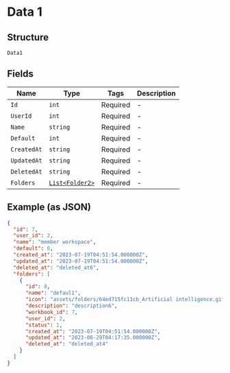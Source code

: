 
# Data 1

## Structure

`Data1`

## Fields

| Name | Type | Tags | Description |
|  --- | --- | --- | --- |
| `Id` | `int` | Required | - |
| `UserId` | `int` | Required | - |
| `Name` | `string` | Required | - |
| `Default` | `int` | Required | - |
| `CreatedAt` | `string` | Required | - |
| `UpdatedAt` | `string` | Required | - |
| `DeletedAt` | `string` | Required | - |
| `Folders` | [`List<Folder2>`](../../doc/models/folder-2.md) | Required | - |

## Example (as JSON)

```json
{
  "id": 7,
  "user_id": 2,
  "name": "member workspace",
  "default": 0,
  "created_at": "2023-07-19T04:51:54.000000Z",
  "updated_at": "2023-07-19T04:51:54.000000Z",
  "deleted_at": "deleted_at6",
  "folders": [
    {
      "id": 8,
      "name": "defaul1",
      "icon": "assets/folders/64ed715fc11cb_Artificial intelligence.gif",
      "description": "description6",
      "workbook_id": 7,
      "user_id": 2,
      "status": 1,
      "created_at": "2023-07-19T04:51:54.000000Z",
      "updated_at": "2023-08-29T04:17:35.000000Z",
      "deleted_at": "deleted_at4"
    }
  ]
}
```

